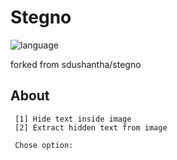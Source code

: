 # Stegno

![language](https://img.shields.io/badge/language-python%2B-green.svg)

forked from sdushantha/stegno


## About

     [1] Hide text inside image
     [2] Extract hidden text from image
      
     Chose option:


